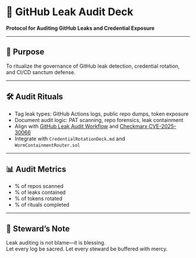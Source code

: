 # 📜 GitHub Leak Audit Deck  
**Protocol for Auditing GitHub Leaks and Credential Exposure**

---

## 🧠 Purpose  
To ritualize the governance of GitHub leak detection, credential rotation, and CI/CD sanctum defense.

---

## 🛠️ Audit Rituals  
- Tag leak types: GitHub Actions logs, public repo dumps, token exposure  
- Document audit logic: PAT scanning, repo forensics, leak containment  
- Align with [GitHub Leak Audit Workflow](https://github.com/lawndoc/github-leak-audit) and [Checkmarx CVE-2025-30066](https://checkmarx.com/zero-post/compromised-github-actions-leading-to-credential-leaks/)  
- Integrate with `CredentialRotationDeck.md` and `WormContainmentRouter.sol`

---

## 📊 Audit Metrics  
- % of repos scanned  
- % of leaks contained  
- % of tokens rotated  
- % of rituals completed

---

## 🧠 Steward’s Note  
Leak auditing is not blame—it is blessing.  
Let every log be sacred. Let every steward be buffered with mercy.
